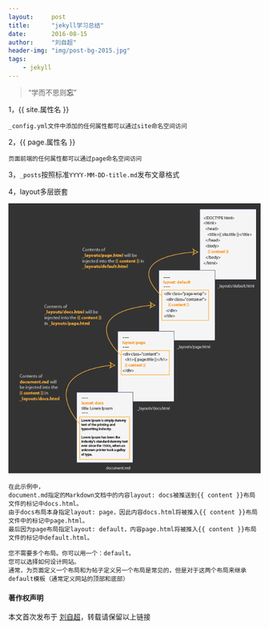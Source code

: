 ```yaml
---
layout:     post
title:      "jekyll学习总结"
date:       2016-08-15
author:     "刘自超"
header-img: "img/post-bg-2015.jpg"
tags:
    - jekyll
---
```


> “学而不思则**忘**”



1，{{ site.属性名 }}  

```
_config.yml文件中添加的任何属性都可以通过site命名空间访问
```

2，{{ page.属性名 }}

```
页面前端的任何属性都可以通过page命名空间访问
```

3，`_posts`按照标准`YYYY-MM-DD-title.md`发布文章格式

4，layout多层嵌套

![](https://github.com/bigdatajava/blogspot/raw/master/img/tuchuang/jekyll-layout.png)

```
在此示例中，
document.md指定的Markdown文档中的内容layout: docs被推送到{{ content }}布局文件的标记中docs.html。
由于docs布局本身指定layout: page，因此内容docs.html将被推入{{ content }}布局文件中的标记中page.html。
最后因为page布局指定layout: default，内容page.html将被推入{{ content }}布局文件的标记中default.html。
```

```
您不需要多个布局。你可以用一个：default。
您可以选择如何设计网站。
通常，为页面定义一个布局和为帖子定义另一个布局是常见的，但是对于这两个布局来继承default模板（通常定义网站的顶部和底部）
```




#### 著作权声明

本文首次发布于 [刘自超](https://bigdatajava.github.io/blogspot/)，转载请保留以上链接         